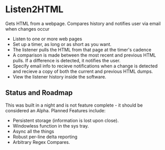 # Listen2HTML
Gets HTML from a webpage.  Compares history and notifies user via email when changes occur

- Listen to one or more web pages
- Set up a timer, as long or as short as you want.
- The listener pulls the HTML from that page at the timer's cadence
- A comparison is made between the most recent and previous HTML pulls.  If a difference is detected, it notifies the user.
- Specify email info to recieve notifications when a change is detected and recieve a copy of both the current and previous HTML dumps.
- View the listener history inside the software.

## Status and Roadmap

This was built in a night and is not feature complete - it should be considered an Alpha.  Planned Features include:

- Persistent storage (information is lost upon close).
- Windowless function in the sys tray.
- Async all the things
- Robust per-line delta reporting
- Arbitrary Regex Compares.
